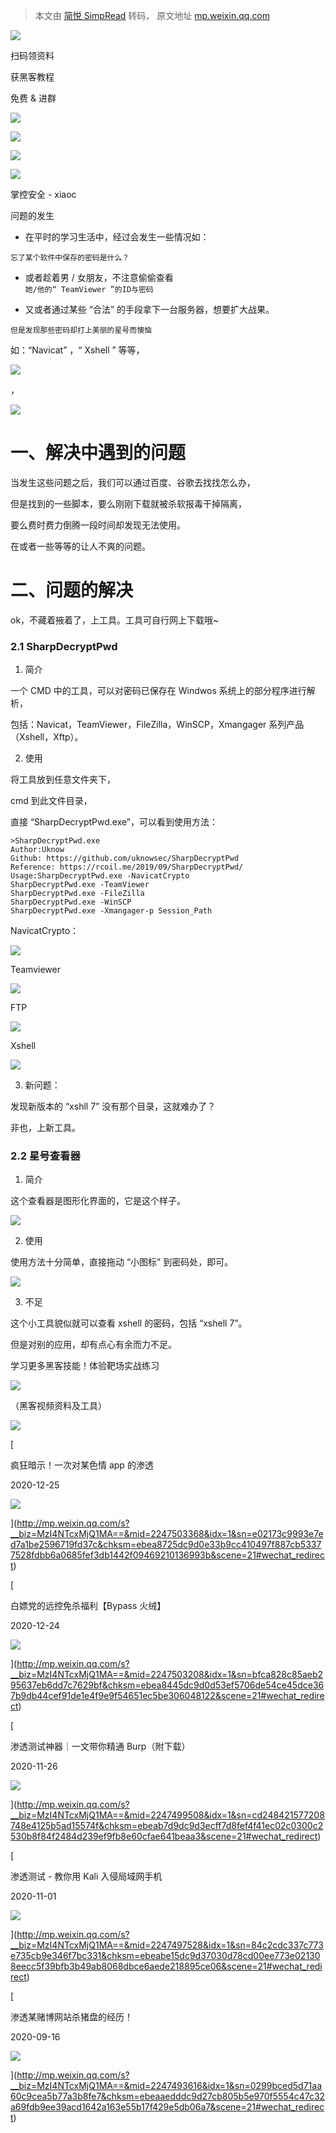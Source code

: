 > 本文由 [简悦 SimpRead](http://ksria.com/simpread/) 转码， 原文地址 [mp.weixin.qq.com](https://mp.weixin.qq.com/s/YIp4Q6obgpi2S2JwwWCkkg)

![](https://mmbiz.qpic.cn/mmbiz_png/b96CibCt70iaaJcib7FH02wTKvoHALAMw4fuBhZCW25hNtiawibXa6jdibJO1LiaaYSDECImNTbFbhRx4BTAibjAv1wDBA/640?wx_fmt=png)

扫码领资料

获黑客教程

免费 & 进群

![](https://mmbiz.qpic.cn/mmbiz_png/CBJYPapLzSFJNibV2baHRo8G34MZhFD1sjTz4LHLiaKG9208VTU6pdTIEpC9jlW6UVfhIb9rHorCvvMsdiaya4T6Q/640?wx_fmt=png)

![](https://mmbiz.qpic.cn/mmbiz_png/b96CibCt70iaaJcib7FH02wTKvoHALAMw4fchVnBLMw4kTQ7B9oUy0RGfiacu34QEZgDpfia0sVmWrHcDZCV1Na5wDQ/640?wx_fmt=png)

![](https://mmbiz.qpic.cn/mmbiz_png/siayVELeBkzWBXV8e57JJ4OyQuuMXTfadZCia0bN2sFBfdbTRlFx0S97kyKKjic5v6eaZ8cY4WQt0UEu4dkyowHYg/640?wx_fmt=png)

![](https://mmbiz.qpic.cn/mmbiz_png/rl6daM2XiabyLSr7nSTyAzcoZqPAsfe5tOOrXX0aciaVAfibHeQk5NOfQTdESRsezCwstPF02LeE4RHaH6NBEB9Rw/640?wx_fmt=png)

掌控安全 - xiaoc

问题的发生

*   在平时的学习生活中，经过会发生一些情况如：
    

`忘了某个软件中保存的密码是什么？`

*   或者趁着男 / 女朋友，不注意偷偷查看  
    `她/他的“ TeamViewer ”的ID与密码`
    
*   又或者通过某些 “合法” 的手段拿下一台服务器，想要扩大战果。
    

`但是发现那些密码却打上美丽的星号而懊恼`

如：“Navicat” ，“ Xshell ” 等等，

![](https://mmbiz.qpic.cn/mmbiz_png/CBJYPapLzSEEHPrLl9fpG8PhTPKJibyBcT2VXEJ9nLbPrGZeghEdslyHkL0tiaJS7KkO1uF3rOTtlozmrVHOVTfQ/640?wx_fmt=png)

，

![](https://mmbiz.qpic.cn/mmbiz_png/CBJYPapLzSEEHPrLl9fpG8PhTPKJibyBcSld1q9Xq1bYP9FwFVsnaSiaepd1CLjdZx9bZHhNGQfuvZSKcCUXxYzQ/640?wx_fmt=png)

一、解决中遇到的问题
==========

当发生这些问题之后，我们可以通过百度、谷歌去找找怎么办，

但是找到的一些脚本，要么刚刚下载就被杀软报毒干掉隔离，

要么费时费力倒腾一段时间却发现无法使用。

在或者一些等等的让人不爽的问题。

二、问题的解决
=======

ok，不藏着掖着了，上工具。工具可自行网上下载哦~

### 2.1 SharpDecryptPwd

1. 简介

一个 CMD 中的工具，可以对密码已保存在 Windwos 系统上的部分程序进行解析，

包括：Navicat，TeamViewer，FileZilla，WinSCP，Xmangager 系列产品（Xshell，Xftp）。

2. 使用

将工具放到任意文件夹下，

cmd 到此文件目录，

直接 “SharpDecryptPwd.exe”，可以看到使用方法：

```
>SharpDecryptPwd.exe
Author:Uknow
Github: https://github.com/uknowsec/SharpDecryptPwd
Reference: https://rcoil.me/2019/09/SharpDecryptPwd/
Usage:SharpDecryptPwd.exe -NavicatCrypto
SharpDecryptPwd.exe -TeamViewer
SharpDecryptPwd.exe -FileZilla
SharpDecryptPwd.exe -WinSCP
SharpDecryptPwd.exe -Xmangager-p Session_Path
```

NavicatCrypto：

![](https://mmbiz.qpic.cn/mmbiz_png/CBJYPapLzSEEHPrLl9fpG8PhTPKJibyBccfl9qMvfnEZTcic6CokWxKY9WuOAnibR9ywCyOmoS2F3HBW5KvC5PhmA/640?wx_fmt=png)

Teamviewer

![](https://mmbiz.qpic.cn/mmbiz_png/CBJYPapLzSEEHPrLl9fpG8PhTPKJibyBc4a4rBGibRGJbp4MnD5zANaaZhgJOfS3CWAibbgfYD7wcHfNd6q1rE0lQ/640?wx_fmt=png)

FTP

![](https://mmbiz.qpic.cn/mmbiz_png/CBJYPapLzSEEHPrLl9fpG8PhTPKJibyBc7WQPb05YE8vafq4icF8a0oe87LETBnrjn85QTulxI7mNlhgfkc2L63g/640?wx_fmt=png)

Xshell

![](https://mmbiz.qpic.cn/mmbiz_png/CBJYPapLzSEEHPrLl9fpG8PhTPKJibyBcvUPVibPdCdPfUrXgOFPvViaJAbLwUwwaatddHGm1CDxQOvpcLWwclwbQ/640?wx_fmt=png)

3. 新问题：

发现新版本的 “xshll 7” 没有那个目录，这就难办了？

非也，上新工具。

### 2.2 星号查看器

1. 简介

这个查看器是图形化界面的，它是这个样子。

![](https://mmbiz.qpic.cn/mmbiz_png/CBJYPapLzSEEHPrLl9fpG8PhTPKJibyBcMPzBfR1ZoeDWkpUbSFia1TdeEpWKLVzjNaKB9tR0qcBwLjD8oYNicQ2A/640?wx_fmt=png)

2. 使用

使用方法十分简单，直接拖动 “小图标” 到密码处，即可。

![](https://mmbiz.qpic.cn/mmbiz_png/CBJYPapLzSEEHPrLl9fpG8PhTPKJibyBcn0A9ia0wHGhfTibb8DL0rLLQmiaLb4ojuEqylOpoJU9jcxuJwj0KNgrWg/640?wx_fmt=png)

3. 不足

这个小工具貌似就可以查看 xshell 的密码，包括 “xshell 7”。

但是对别的应用，却有点心有余而力不足。

学习更多黑客技能！体验靶场实战练习  

![](https://mmbiz.qpic.cn/mmbiz_png/CBJYPapLzSFl47EYg6ls051qhdSjLlw0BxJG577ibQVuFIDnM6s3IfO3icwAh4aA9y93tNZ3yPick93sjUs9n7kjg/640?wx_fmt=png)

（黑客视频资料及工具）  

![](https://mmbiz.qpic.cn/mmbiz_gif/CBJYPapLzSEDYDXMUyXOORnntKZKuIu5iaaqlBxRrM5G7GsnS5fY4V7PwsMWuGTaMIlgXxyYzTDWTxIUwndF8vw/640?wx_fmt=gif)

[

疯狂暗示！一次对某色情 app 的渗透

2020-12-25

![](https://mmbiz.qpic.cn/mmbiz_jpg/CBJYPapLzSHR1gDRgLHicUzX0S9SoapWxBr2y5P8BTEIlSToyh7ribek3qsmrglFBLmGC2nhpiaB94m3LznYP77jA/640?wx_fmt=jpeg)

](http://mp.weixin.qq.com/s?__biz=MzI4NTcxMjQ1MA==&mid=2247503368&idx=1&sn=e02173c9993e7ed7a1be2596719fd37c&chksm=ebea8725dc9d0e33b9cc410497f887cb53377528fdbb6a0685fef3db1442f09469210136993b&scene=21#wechat_redirect)

[

白嫖党的远控免杀福利【Bypass 火绒】

2020-12-24

![](https://mmbiz.qpic.cn/mmbiz_jpg/CBJYPapLzSFStJVyP2Vv2bgVvjdwZ6Vktec2Ydeeicj8dsCRDvaia6wNAEaRI7JdW7ly4I07u7B98GBuaxfPt2XA/640?wx_fmt=jpeg)

](http://mp.weixin.qq.com/s?__biz=MzI4NTcxMjQ1MA==&mid=2247503208&idx=1&sn=bfca828c85aeb295637eb6dd7c7629bf&chksm=ebea8445dc9d0d53ef5706de54ce45dce367b9db44cef91de1e4f9e9f54651ec5be306048122&scene=21#wechat_redirect)

[

渗透测试神器｜一文带你精通 Burp（附下载）

2020-11-26

![](https://mmbiz.qpic.cn/mmbiz_jpg/CBJYPapLzSFCdGXhicRgt81Vn0NE6iaC4eVOH7LuGzf57NzSRvJHTaYc1GD8k72czt1mBibT6cUwrdjcsHC7AXnsw/640?wx_fmt=jpeg)

](http://mp.weixin.qq.com/s?__biz=MzI4NTcxMjQ1MA==&mid=2247499508&idx=1&sn=cd248421577208748e4125b5ad15574f&chksm=ebeab7d9dc9d3ecff7d8fef4f41ec02c0300c2530b8f84f2484d239ef9fb8e60cfae641beaa3&scene=21#wechat_redirect)

[

渗透测试 - 教你用 Kali 入侵局域网手机

2020-11-01

![](https://mmbiz.qpic.cn/mmbiz_jpg/CBJYPapLzSH67OmddmKKicrGeqBBTIAOhHf9Bic2AKf2rSiag0XRZA2F3OvUwhQJpDyeIF7FoDxCHE23L7ib6yF6hw/640?wx_fmt=jpeg)

](http://mp.weixin.qq.com/s?__biz=MzI4NTcxMjQ1MA==&mid=2247497528&idx=1&sn=84c2cdc337c773e735cb9e346f7bc331&chksm=ebeabe15dc9d37030d78cd00ee773e021308eecc5f39bfb3b49ab8068dbce6aede218895ce06&scene=21#wechat_redirect)

[

渗透某赌博网站杀猪盘的经历！

2020-09-16

![](https://mmbiz.qpic.cn/mmbiz_jpg/CBJYPapLzSHX5oF5JzpRFMvKd1iaSn6coeLYvh6br7enHx6xL46heA1ibCcYBTvYsibpIJcMJ03PZDWvGNQ8HoZEA/640?wx_fmt=jpeg)

](http://mp.weixin.qq.com/s?__biz=MzI4NTcxMjQ1MA==&mid=2247493616&idx=1&sn=0299bced5d71aa60c9cea5b77a3b8fe7&chksm=ebeaaedddc9d27cb805b5e970f5554c47c32a69fdb9ee39acd1642a163e55b17f429e5db06a7&scene=21#wechat_redirect)